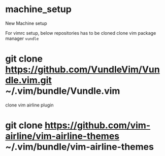# machine_setup
New Machine setup

For vimrc setup, below repositories has to be cloned
clone vim package manager ``vundle``
# git clone https://github.com/VundleVim/Vundle.vim.git ~/.vim/bundle/Vundle.vim

clone vim airline plugin
# git clone https://github.com/vim-airline/vim-airline-themes ~/.vim/bundle/vim-airline-themes
